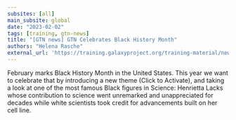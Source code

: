 ```yaml
---
subsites: [all]
main_subsite: global
date: "2023-02-02"
tags: [training, gtn-news]
title: "[GTN news] GTN Celebrates Black History Month"
authors: "Helena Rasche"
external_url: 'https://training.galaxyproject.org/training-material/news/2023/02/02/black-history-month.html'
---
```


February marks Black History Month in the United States. This year we want to celebrate that by introducing a new theme (Click to Activate), and taking a look at one of the most famous Black figures in Science: Henrietta Lacks whose contribution to science went unremarked and unappreciated for decades while white scientists took credit for advancements built on her cell line.

